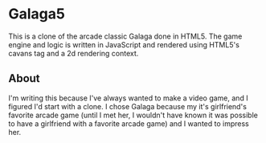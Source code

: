 # Galaga5

This is a clone of the arcade classic Galaga done in HTML5. The game engine and logic is written in JavaScript and rendered using HTML5's cavans tag and a 2d rendering context.

## About

I'm writing this because I've always wanted to make a video game, and I figured I'd start with a clone. I chose Galaga because my it's girlfriend's favorite arcade game (until I met her, I wouldn't have known it was possible to have a girlfriend with a favorite arcade game) and I wanted to impress her.